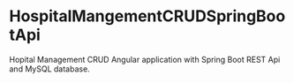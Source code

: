 # HospitalMangementCRUDSpringBootApi
Hopital Management CRUD Angular application with Spring Boot REST Api and MySQL database.
